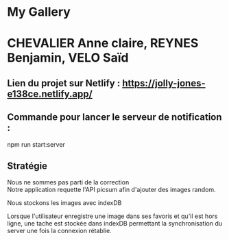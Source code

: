 # My Gallery
# CHEVALIER Anne claire, REYNES Benjamin, VELO Saïd

## Lien du projet sur Netlify : https://jolly-jones-e138ce.netlify.app/

## Commande pour lancer le serveur de notification :  
npm run start:server

## Stratégie  
Nous ne sommes pas parti de la correction  
Notre application requette l'API picsum afin d'ajouter des images random.

Nous stockons les images avec indexDB  

Lorsque l'utilisateur enregistre une image dans ses favoris et qu'il est hors ligne, une tache est stockée dans indexDB permettant la synchronisation du server une fois la connexion rétablie.
